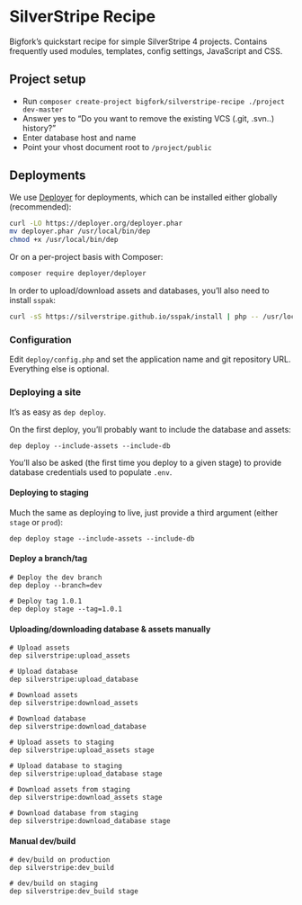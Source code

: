 # SilverStripe Recipe

Bigfork’s quickstart recipe for simple SilverStripe 4 projects. Contains frequently used modules, templates, config settings, JavaScript and CSS.

## Project setup

- Run `composer create-project bigfork/silverstripe-recipe ./project dev-master`
- Answer yes to “Do you want to remove the existing VCS (.git, .svn..) history?”
- Enter database host and name
- Point your vhost document root to `/project/public`

## Deployments

We use [Deployer](https://deployer.org/) for deployments, which can be installed either globally (recommended):

```bash
curl -LO https://deployer.org/deployer.phar
mv deployer.phar /usr/local/bin/dep
chmod +x /usr/local/bin/dep
```

Or on a per-project basis with Composer:

```bash
composer require deployer/deployer
```

In order to upload/download assets and databases, you’ll also need to install `sspak`:

```bash
curl -sS https://silverstripe.github.io/sspak/install | php -- /usr/local/bin
```

### Configuration

Edit `deploy/config.php` and set the application name and git repository URL. Everything else is optional.

### Deploying a site

It’s as easy as `dep deploy`.

On the first deploy, you’ll probably want to include the database and assets:

```
dep deploy --include-assets --include-db
```

You’ll also be asked (the first time you deploy to a given stage) to provide database credentials used to populate `.env`.

#### Deploying to staging

Much the same as deploying to live, just provide a third argument (either `stage` or `prod`):

```
dep deploy stage --include-assets --include-db
```

#### Deploy a branch/tag

```
# Deploy the dev branch
dep deploy --branch=dev

# Deploy tag 1.0.1
dep deploy stage --tag=1.0.1
```

#### Uploading/downloading database & assets manually

```
# Upload assets
dep silverstripe:upload_assets

# Upload database
dep silverstripe:upload_database

# Download assets
dep silverstripe:download_assets

# Download database
dep silverstripe:download_database

# Upload assets to staging
dep silverstripe:upload_assets stage

# Upload database to staging
dep silverstripe:upload_database stage

# Download assets from staging
dep silverstripe:download_assets stage

# Download database from staging
dep silverstripe:download_database stage
```

#### Manual dev/build

```
# dev/build on production
dep silverstripe:dev_build

# dev/build on staging
dep silverstripe:dev_build stage
```
